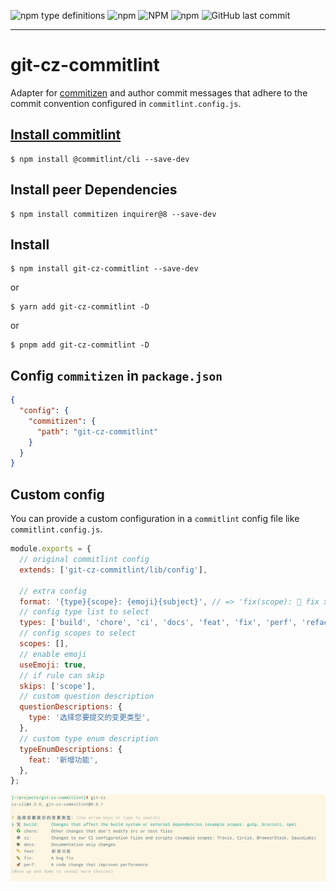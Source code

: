 ![npm type definitions](https://img.shields.io/npm/types/git-cz-commitlint)
![npm](https://img.shields.io/npm/v/git-cz-commitlint)
![NPM](https://img.shields.io/npm/l/git-cz-commitlint)
![npm](https://img.shields.io/npm/dw/git-cz-commitlint)
![GitHub last commit](https://img.shields.io/github/last-commit/yantaolu/git-cz-commitlint)

---

# git-cz-commitlint

Adapter for [commitizen](http://commitizen.github.io/cz-cli/) and author commit messages that adhere to the commit convention configured in `commitlint.config.js`.

## [Install commitlint](https://commitlint.js.org/#/guides-local-setup)

```
$ npm install @commitlint/cli --save-dev
```

## Install peer Dependencies

```
$ npm install commitizen inquirer@8 --save-dev
```

## Install

```
$ npm install git-cz-commitlint --save-dev
```

or

```
$ yarn add git-cz-commitlint -D
```

or

```
$ pnpm add git-cz-commitlint -D
```

## Config `commitizen` in `package.json`
```json
{
  "config": {
    "commitizen": {
      "path": "git-cz-commitlint"
    }
  }
}
```

## Custom config

You can provide a custom configuration in a `commitlint` config file like `commitlint.config.js`.

```js
module.exports = {
  // original commitlint config
  extends: ['git-cz-commitlint/lib/config'],

  // extra config
  format: '{type}{scope}: {emoji}{subject}', // => 'fix(scope): 🐛 fix xxx'
  // config type list to select
  types: ['build', 'chore', 'ci', 'docs', 'feat', 'fix', 'perf', 'refactor', 'revert', 'style', 'test'],
  // config scopes to select
  scopes: [],
  // enable emoji
  useEmoji: true,
  // if rule can skip
  skips: ['scope'],
  // custom question description
  questionDescriptions: {
    type: '选择您要提交的变更类型',
  },
  // custom type enum description
  typeEnumDescriptions: {
    feat: '新增功能',
  },
};
```

![img.png](https://github.com/yantaolu/git-cz-commitlint/blob/main/img.png?raw=true)

